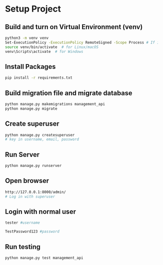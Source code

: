 # Setup Project
## Build and turn on Virtual Environment (venv)
```bash
python3 -m venv venv
Set-ExecutionPolicy -ExecutionPolicy RemoteSigned -Scope Process # If it ask you, please type Y. If you can't activate 
source venv/bin/activate  # for Linux/macOS
venv\Scripts\activate  # for Windows
```
## Install Packages
```bash
pip install -r requirements.txt
```
## Build migration file and migrate database
```bash
python manage.py makemigrations management_api
python manage.py migrate
```
## Create superuser
```bash
python manage.py createsuperuser
# key in username, email, password
```
## Run Server
```bash
python manage.py runserver
```
## Open browser
```bash
http://127.0.0.1:8000/admin/
# Log in with superuser
```
## Login with normal user
```bash
tester #username
```
```bash
TestPassword123 #password
```
## Run testing
```bash
python manage.py test management_api
```